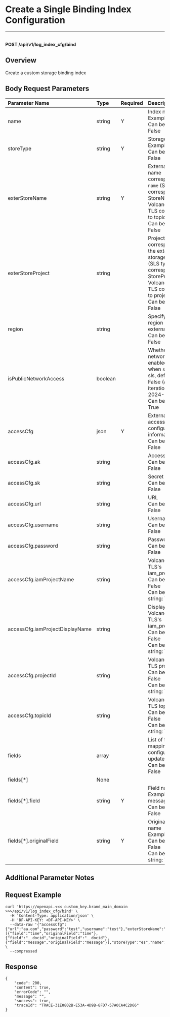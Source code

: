 # Create a Single Binding Index Configuration

---

<br />**POST /api/v1/log_index_cfg/bind**

## Overview
Create a custom storage binding index


## Body Request Parameters

| Parameter Name        | Type     | Required   | Description              |
|:---------------------|:---------|:-----------|:-------------------------|
| name                 | string   | Y          | Index name<br>Example: xxx <br>Can be empty: False <br> |
| storeType            | string   | Y          | Storage type<br>Example: xxx <br>Can be empty: False <br> |
| exterStoreName       | string   | Y          | External storage name corresponding to `name` (SLS type corresponds to StoreName, Volcano Cloud's TLS corresponds to topic_name)<br>Can be empty: False <br> |
| exterStoreProject    | string   |            | Project corresponding to the external storage index (SLS type corresponds to StoreProject, Volcano Cloud's TLS corresponds to project_name)<br>Can be empty: False <br> |
| region               | string   |            | Specify the region of the external resource<br>Can be empty: False <br> |
| isPublicNetworkAccess| boolean  |            | Whether public network access is enabled, effective when `storeType` is sls, default is False (added in iteration on 2024-07-10)<br>Can be empty: True <br> |
| accessCfg            | json     | Y          | External resource access configuration information<br>Can be empty: False <br> |
| accessCfg.ak         | string   |            | Access Key ID<br>Can be empty: False <br> |
| accessCfg.sk         | string   |            | Secret Key<br>Can be empty: False <br> |
| accessCfg.url        | string   |            | URL<br>Can be empty: False <br> |
| accessCfg.username   | string   |            | Username<br>Can be empty: False <br> |
| accessCfg.password   | string   |            | Password<br>Can be empty: False <br> |
| accessCfg.iamProjectName | string |            | Volcano Cloud TLS's iam_project_name<br>Can be empty: False <br>Can be an empty string: True <br> |
| accessCfg.iamProjectDisplayName | string |            | Display name for Volcano Cloud TLS's iam_project_name<br>Can be empty: False <br>Can be an empty string: True <br> |
| accessCfg.projectId  | string   |            | Volcano Cloud TLS project_id<br>Can be empty: False <br>Can be an empty string: True <br> |
| accessCfg.topicId    | string   |            | Volcano Cloud TLS topic_id<br>Can be empty: False <br>Can be an empty string: True <br> |
| fields               | array    |            | List of field mapping configurations to update<br>Can be empty: False <br> |
| fields[*]            | None     |            | <br> |
| fields[*].field      | string   | Y          | Field name<br>Example: message <br>Can be empty: False <br> |
| fields[*].originalField | string | Y          | Original field name<br>Example: content <br>Can be empty: False <br>Can be an empty string: True <br> |

## Additional Parameter Notes



## Request Example
```shell
curl 'https://openapi.<<< custom_key.brand_main_domain >>>/api/v1/log_index_cfg/bind' \
  -H 'Content-Type: application/json' \
  -H 'DF-API-KEY: <DF-API-KEY>' \
  --data-raw '{"accessCfg":{"url":"aa.com","password":"test","username":"test"},"exterStoreName":"aa_uuid","fields":[{"field":"time","originalField":"time"},{"field":"__docid","originalField":"__docid"},{"field":"message","originalField":"message"}],"storeType":"es","name":"openapi_test"}' \
  --compressed
```


## Response
```shell
{
    "code": 200,
    "content": true,
    "errorCode": "",
    "message": "",
    "success": true,
    "traceId": "TRACE-31E0802B-E53A-4D9B-8FD7-57A0CA4C2D66"
} 
```